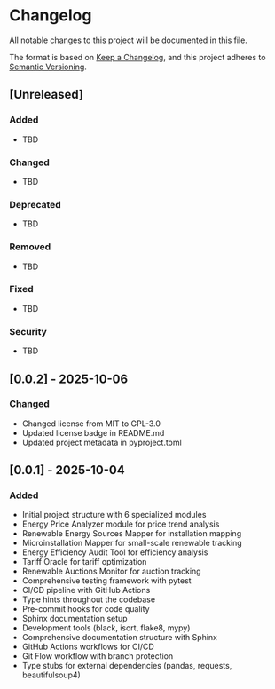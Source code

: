 # Changelog

All notable changes to this project will be documented in this file.

The format is based on [Keep a Changelog](https://keepachangelog.com/en/1.0.0/),
and this project adheres to [Semantic Versioning](https://semver.org/spec/v2.0.0.html).

## [Unreleased]

### Added

- TBD

### Changed

- TBD

### Deprecated

- TBD

### Removed

- TBD

### Fixed

- TBD

### Security

- TBD

## [0.0.2] - 2025-10-06

### Changed

- Changed license from MIT to GPL-3.0
- Updated license badge in README.md
- Updated project metadata in pyproject.toml

## [0.0.1] - 2025-10-04

### Added

- Initial project structure with 6 specialized modules
- Energy Price Analyzer module for price trend analysis
- Renewable Energy Sources Mapper for installation mapping
- Microinstallation Mapper for small-scale renewable tracking
- Energy Efficiency Audit Tool for efficiency analysis
- Tariff Oracle for tariff optimization
- Renewable Auctions Monitor for auction tracking
- Comprehensive testing framework with pytest
- CI/CD pipeline with GitHub Actions
- Type hints throughout the codebase
- Pre-commit hooks for code quality
- Sphinx documentation setup
- Development tools (black, isort, flake8, mypy)
- Comprehensive documentation structure with Sphinx
- GitHub Actions workflows for CI/CD
- Git Flow workflow with branch protection
- Type stubs for external dependencies (pandas, requests, beautifulsoup4)
